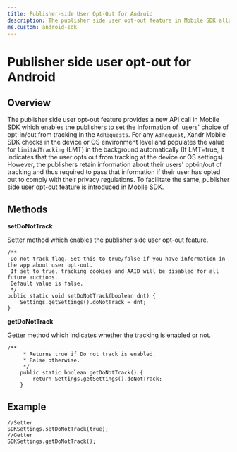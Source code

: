 ```yaml
---
title: Publisher-side User Opt-Out for Android
description: The publisher side user opt-out feature in Mobile SDK allows publishers to set users' opt-in/out from tracking in ad requests.
ms.custom: android-sdk
---
```


# Publisher side user opt-out for Android

## Overview

The publisher side user opt-out feature provides a new API call in Mobile SDK which enables the publishers to set the information of  users' choice of opt-in/out from tracking in the `AdRequests`. For any `AdRequest`, Xandr Mobile SDK checks in the device or OS environment level and populates the value for `limitAdTracking` (LMT) in the background automatically (If LMT=true, it indicates that the user opts out from tracking at the device or OS settings). However, the publishers retain information about their users' opt-in/out of tracking and thus required to pass that information if their user has opted out to comply with their privacy regulations. To facilitate the same, publisher side user opt-out feature is introduced in Mobile SDK.

## Methods

**setDoNotTrack**

Setter method which enables the publisher side user opt-out feature.

```
/**
 Do not track flag. Set this to true/false if you have information in the app about user opt-out.
 If set to true, tracking cookies and AAID will be disabled for all future auctions.
 Default value is false.
 */
public static void setDoNotTrack(boolean dnt) {
    Settings.getSettings().doNotTrack = dnt;
}
```

**getDoNotTrack**

Getter method which indicates whether the tracking is enabled or not.

```
/**
     * Returns true if Do not track is enabled.
     * False otherwise.
     */
    public static boolean getDoNotTrack() {
        return Settings.getSettings().doNotTrack;
    }
```

## Example

```
//Setter
SDKSettings.setDoNotTrack(true);
//Getter
SDKSettings.getDoNotTrack();
```
